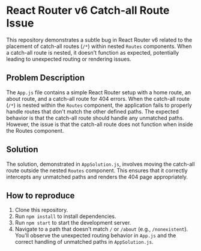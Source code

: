 # React Router v6 Catch-all Route Issue

This repository demonstrates a subtle bug in React Router v6 related to the placement of catch-all routes (`/*`) within nested `Routes` components.  When a catch-all route is nested, it doesn't function as expected, potentially leading to unexpected routing or rendering issues. 

## Problem Description

The `App.js` file contains a simple React Router setup with a home route, an about route, and a catch-all route for 404 errors.  When the catch-all route (`/*`) is nested within the `Routes` component, the application fails to properly handle routes that don't match the other defined paths.  The expected behavior is that the catch-all route should handle any unmatched paths. However, the issue is that the catch-all route does not function when inside the Routes component.  

## Solution

The solution, demonstrated in `AppSolution.js`, involves moving the catch-all route outside the nested `Routes` component. This ensures that it correctly intercepts any unmatched paths and renders the 404 page appropriately. 

## How to reproduce
1. Clone this repository.
2. Run `npm install` to install dependencies.
3. Run `npm start` to start the development server.
4. Navigate to a path that doesn't match `/` or `/about` (e.g., `/nonexistent`). You'll observe the unexpected routing behavior in `App.js` and the correct handling of unmatched paths in `AppSolution.js`.
